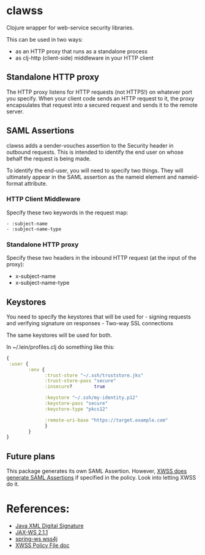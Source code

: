 # clawss

Clojure wrapper for web-service security libraries.

This can be used in two ways:
- as an HTTP proxy that runs as a standalone process
- as clj-http (client-side) middleware in your HTTP client

## Standalone HTTP proxy

The HTTP proxy listens for HTTP requests (not HTTPS!) on whatever port you specify.
When your client code sends an HTTP request to it, the proxy encapsulates
that request into a secured request and sends it to the remote server.

## SAML Assertions

clawss adds a sender-vouches assertion to the Security header in outbound requests.
This is intended to identify the end user on whose behalf the request is being made.

To identify the end-user, you will need to specify two things.
They will ultimately appear in the SAML assertion as the nameid element and nameid-format attribute.

### HTTP Client Middleware

Specify these two keywords in the request map:

    - :subject-name
    - :subject-name-type

### Standalone HTTP proxy

Specify these two headers in the inbound HTTP request (at the input of the proxy):

   - x-subject-name
   - x-subject-name-type


## Keystores

You need to specify the keystores that will be used for 
    - signing requests and verifying signature on responses
    - Two-way SSL connections

The same keystores will be used for both.

In ~/.lein/profiles.clj do something like this:

```clojure
{
 :user {
        :env {
              :trust-store "~/.ssh/truststore.jks"
              :trust-store-pass "secure"
              :insecure?        true

              :keystore "~/.ssh/my-identity.p12"
              :keystore-pass "secure"
              :keystore-type "pkcs12"

              :remote-uri-base "https://target.example.com"
              }
        }
}
```

## Future plans

This package generates its own SAML Assertion.  However, [XWSS does generate SAML Assertions](http://docs.oracle.com/cd/E17802_01/webservices/webservices/docs/1.6/tutorial/doc/XWS-SecurityIntro4.html#wp580723)
if specified in the policy.
Look into letting XWSS do it.


# References:

- [Java XML Digital Signature](http://docs.oracle.com/javase/8/docs/technotes/guides/security/xmldsig/XMLDigitalSignature.html)
- [JAX-WS 2.1.1](https://jax-ws.java.net/nonav/2.1.1/docs/UsersGuide.html)
- [spring-ws wss4j](http://docs.spring.io/spring-ws/site/reference/html/security.html#security-xws-security-interceptor)
- [XWSS Policy File doc](http://docs.oracle.com/cd/E17802_01/webservices/webservices/docs/1.6/tutorial/doc/XWS-SecurityIntro4.html#wp564887)

